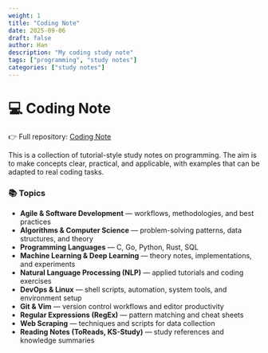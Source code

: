 ```yaml
---
weight: 1
title: "Coding Note"
date: 2025-09-06
draft: false
author: Han
description: "My coding study note"
tags: ["programming", "study notes"]
categories: ["study notes"]
---
```


# 💻 Coding Note

👉 Full repository: [Coding Note](https://github.com/Han8931/coding_notes/tree/master/CodingNotes)


This is a collection of tutorial-style study notes on programming. The aim is to make concepts clear, practical, and applicable, with examples that can be adapted to real coding tasks.

### 📚 Topics

* **Agile & Software Development** — workflows, methodologies, and best practices
* **Algorithms & Computer Science** — problem-solving patterns, data structures, and theory
* **Programming Languages** — C, Go, Python, Rust, SQL
* **Machine Learning & Deep Learning** — theory notes, implementations, and experiments
* **Natural Language Processing (NLP)** — applied tutorials and coding exercises
* **DevOps & Linux** — shell scripts, automation, system tools, and environment setup
* **Git & Vim** — version control workflows and editor productivity
* **Regular Expressions (RegEx)** — pattern matching and cheat sheets
* **Web Scraping** — techniques and scripts for data collection
* **Reading Notes (ToReads, KS-Study)** — study references and knowledge summaries

